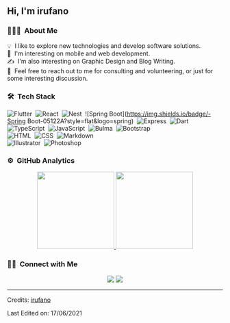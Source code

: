 <h2>Hi, I'm irufano</h2>

<!-- ## 👋 &nbsp;Hey there! I'm Irufano -->

### 👨🏻‍💻 &nbsp;About Me

💡 &nbsp;I like to explore new technologies and develop software solutions.\
🌱 &nbsp;I'm interesting on mobile and web development.\
✍️ &nbsp;I'm also interesting on Graphic Design and Blog Writing.\
💬 &nbsp;Feel free to reach out to me for consulting and volunteering, or just for some interesting discussion.
<!-- ✉️ &nbsp;You can shoot me an email at irfanhidayatms@gmail.com! I'll try to respond as soon as I can.
 -->
### 🛠 &nbsp;Tech Stack

![Flutter](https://img.shields.io/badge/-Flutter-05122A?style=flat&logo=flutter&logoColor=03a9f4)&nbsp;
![React](https://img.shields.io/badge/-React-05122A?style=flat&logo=react)&nbsp;
![Nest](https://img.shields.io/badge/-Nest-05122A?style=flat&logo=nestjs&logoColor=e0234e)&nbsp;
![Spring Boot](https://img.shields.io/badge/-Spring Boot-05122A?style=flat&logo=spring)&nbsp;
![Express](https://img.shields.io/badge/-Express-05122A?style=flat&logo=express)&nbsp;
![Dart](https://img.shields.io/badge/-Dart-05122A?style=flat&logo=dart&logoColor=00e5ff)&nbsp;
![TypeScript](https://img.shields.io/badge/-TypeScript-05122A?style=flat&logo=typescript)&nbsp;
![JavaScript](https://img.shields.io/badge/-JavaScript-05122A?style=flat&logo=javascript)&nbsp;
![Bulma](https://img.shields.io/badge/-Bulma-05122A?style=flat&logo=bulma)&nbsp;
![Bootstrap](https://img.shields.io/badge/-Bootstrap-05122A?style=flat&logo=bootstrap&logoColor=563D7C)\
![HTML](https://img.shields.io/badge/-HTML-05122A?style=flat&logo=HTML5)&nbsp;
![CSS](https://img.shields.io/badge/-CSS-05122A?style=flat&logo=CSS3&logoColor=1572B6)&nbsp;
![Markdown](https://img.shields.io/badge/-Markdown-05122A?style=flat&logo=markdown)\
![Illustrator](https://img.shields.io/badge/-Illustrator-05122A?style=flat&logo=adobe-illustrator)&nbsp;
![Photoshop](https://img.shields.io/badge/-Photoshop-05122A?style=flat&logo=adobe-photoshop)&nbsp;
<!-- ![React](https://img.shields.io/badge/-React-05122A?style=flat&logo=react)&nbsp; -->

### ⚙️ &nbsp;GitHub Analytics

<p align="center">
<a href="https://github.com/irufano">
  <img height="180em" src="https://github-readme-stats-eight-theta.vercel.app/api?username=irufano&show_icons=true&theme=algolia&include_all_commits=true&count_private=true"/>
  <img height="180em" src="https://github-readme-stats-eight-theta.vercel.app/api/top-langs/?username=irufano&layout=compact&langs_count=8&theme=algolia"/>
</a>
</p>

### 🤝🏻 &nbsp;Connect with Me

<p align="center">
<a href="https://www.irufano.com"><img src="https://img.shields.io/badge/-irufano.com-3423A6?style=flat&logo=Google-Chrome&logoColor=white"/></a>
<a href="https://www.linkedin.com/in/muhammad-irfan-hidayat-8b548b169/"><img src="https://img.shields.io/badge/-irufano-3423A6?style=flat&logo=Linkedin&logoColor=white"/></a>
<!-- <a href="mailto:irfanhidayatms@gmail.com"><img src="https://img.shields.io/badge/-irufano mail-3423A6?style=flat&logo=Gmail&logoColor=white"/></a> -->
</p>

-----
Credits: [irufano](https://github.com/irufano)

Last Edited on: 17/06/2021
